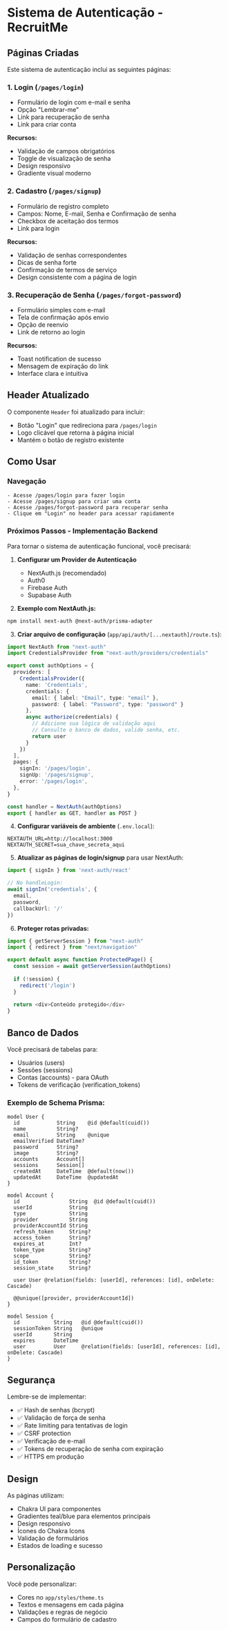 # Sistema de Autenticação - RecruitMe

## Páginas Criadas

Este sistema de autenticação inclui as seguintes páginas:

### 1. Login (`/pages/login`)
- Formulário de login com e-mail e senha
- Opção "Lembrar-me"
- Link para recuperação de senha
- Link para criar conta

**Recursos:**
- Validação de campos obrigatórios
- Toggle de visualização de senha
- Design responsivo
- Gradiente visual moderno

### 2. Cadastro (`/pages/signup`)
- Formulário de registro completo
- Campos: Nome, E-mail, Senha e Confirmação de senha
- Checkbox de aceitação dos termos
- Link para login

**Recursos:**
- Validação de senhas correspondentes
- Dicas de senha forte
- Confirmação de termos de serviço
- Design consistente com a página de login

### 3. Recuperação de Senha (`/pages/forgot-password`)
- Formulário simples com e-mail
- Tela de confirmação após envio
- Opção de reenvio
- Link de retorno ao login

**Recursos:**
- Toast notification de sucesso
- Mensagem de expiração do link
- Interface clara e intuitiva

## Header Atualizado

O componente `Header` foi atualizado para incluir:
- Botão "Login" que redireciona para `/pages/login`
- Logo clicável que retorna à página inicial
- Mantém o botão de registro existente

## Como Usar

### Navegação
```
- Acesse /pages/login para fazer login
- Acesse /pages/signup para criar uma conta
- Acesse /pages/forgot-password para recuperar senha
- Clique em "Login" no header para acessar rapidamente
```

### Próximos Passos - Implementação Backend

Para tornar o sistema de autenticação funcional, você precisará:

1. **Configurar um Provider de Autenticação**
   - NextAuth.js (recomendado)
   - Auth0
   - Firebase Auth
   - Supabase Auth

2. **Exemplo com NextAuth.js:**

```bash
npm install next-auth @next-auth/prisma-adapter
```

3. **Criar arquivo de configuração** (`app/api/auth/[...nextauth]/route.ts`):

```typescript
import NextAuth from "next-auth"
import CredentialsProvider from "next-auth/providers/credentials"

export const authOptions = {
  providers: [
    CredentialsProvider({
      name: 'Credentials',
      credentials: {
        email: { label: "Email", type: "email" },
        password: { label: "Password", type: "password" }
      },
      async authorize(credentials) {
        // Adicione sua lógica de validação aqui
        // Consulte o banco de dados, valide senha, etc.
        return user
      }
    })
  ],
  pages: {
    signIn: '/pages/login',
    signUp: '/pages/signup',
    error: '/pages/login',
  },
}

const handler = NextAuth(authOptions)
export { handler as GET, handler as POST }
```

4. **Configurar variáveis de ambiente** (`.env.local`):

```env
NEXTAUTH_URL=http://localhost:3000
NEXTAUTH_SECRET=sua_chave_secreta_aqui
```

5. **Atualizar as páginas de login/signup** para usar NextAuth:

```typescript
import { signIn } from 'next-auth/react'

// No handleLogin:
await signIn('credentials', {
  email,
  password,
  callbackUrl: '/'
})
```

6. **Proteger rotas privadas:**

```typescript
import { getServerSession } from "next-auth"
import { redirect } from "next/navigation"

export default async function ProtectedPage() {
  const session = await getServerSession(authOptions)
  
  if (!session) {
    redirect('/login')
  }
  
  return <div>Conteúdo protegido</div>
}
```

## Banco de Dados

Você precisará de tabelas para:
- Usuários (users)
- Sessões (sessions)
- Contas (accounts) - para OAuth
- Tokens de verificação (verification_tokens)

### Exemplo de Schema Prisma:

```prisma
model User {
  id            String    @id @default(cuid())
  name          String?
  email         String    @unique
  emailVerified DateTime?
  password      String?
  image         String?
  accounts      Account[]
  sessions      Session[]
  createdAt     DateTime  @default(now())
  updatedAt     DateTime  @updatedAt
}

model Account {
  id                String  @id @default(cuid())
  userId            String
  type              String
  provider          String
  providerAccountId String
  refresh_token     String?
  access_token      String?
  expires_at        Int?
  token_type        String?
  scope             String?
  id_token          String?
  session_state     String?
  
  user User @relation(fields: [userId], references: [id], onDelete: Cascade)
  
  @@unique([provider, providerAccountId])
}

model Session {
  id           String   @id @default(cuid())
  sessionToken String   @unique
  userId       String
  expires      DateTime
  user         User     @relation(fields: [userId], references: [id], onDelete: Cascade)
}
```

## Segurança

Lembre-se de implementar:
- ✅ Hash de senhas (bcrypt)
- ✅ Validação de força de senha
- ✅ Rate limiting para tentativas de login
- ✅ CSRF protection
- ✅ Verificação de e-mail
- ✅ Tokens de recuperação de senha com expiração
- ✅ HTTPS em produção

## Design

As páginas utilizam:
- Chakra UI para componentes
- Gradientes teal/blue para elementos principais
- Design responsivo
- Ícones do Chakra Icons
- Validação de formulários
- Estados de loading e sucesso

## Personalização

Você pode personalizar:
- Cores no `app/styles/theme.ts`
- Textos e mensagens em cada página
- Validações e regras de negócio
- Campos do formulário de cadastro
